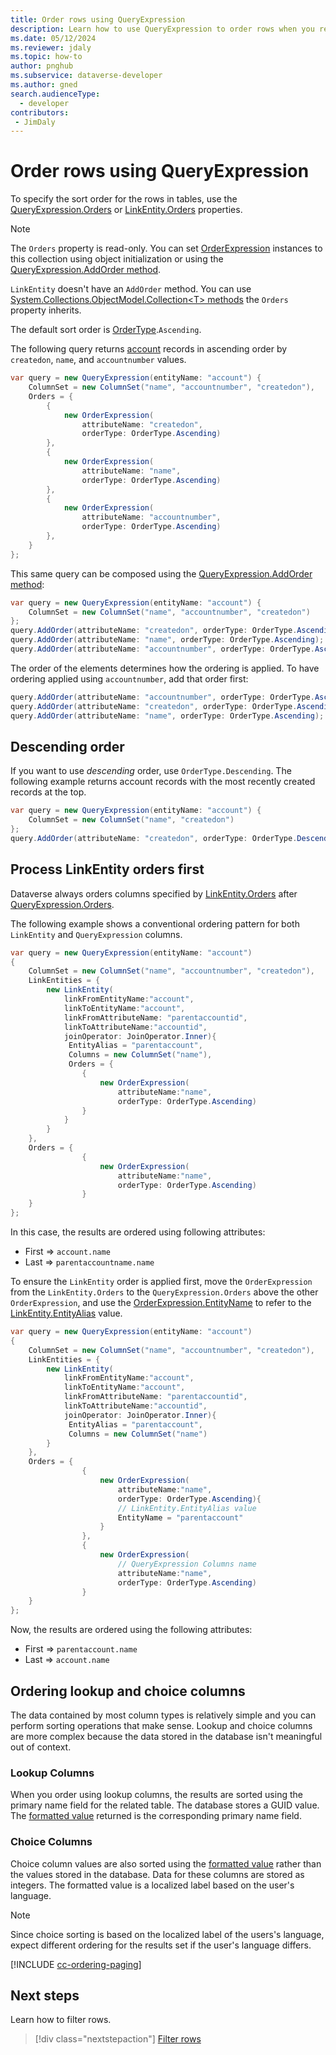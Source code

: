 ```yaml
---
title: Order rows using QueryExpression
description: Learn how to use QueryExpression to order rows when you retrieve data from Microsoft Dataverse.
ms.date: 05/12/2024
ms.reviewer: jdaly
ms.topic: how-to
author: pnghub
ms.subservice: dataverse-developer
ms.author: gned
search.audienceType: 
  - developer
contributors:
 - JimDaly
---
```

# Order rows using QueryExpression

To specify the sort order for the rows in tables, use the [QueryExpression.Orders](/dotnet/api/microsoft.xrm.sdk.query.queryexpression.orders) or [LinkEntity.Orders](/dotnet/api/microsoft.xrm.sdk.query.linkentity.orders) properties.

> [!NOTE]
> The `Orders` property is read-only. You can set [OrderExpression](/dotnet/api/microsoft.xrm.sdk.query.orderexpression) instances to this collection using object initialization or using the [QueryExpression.AddOrder method](/dotnet/api/microsoft.xrm.sdk.query.queryexpression.addorder). 
>
> `LinkEntity` doesn't have an `AddOrder` method. You can use [System.Collections.ObjectModel.Collection&lt;T&gt; methods](/dotnet/api/system.collections.objectmodel.collection-1#methods) the `Orders` property inherits.

The default sort order is [OrderType](/dotnet/api/microsoft.xrm.sdk.query.ordertype).`Ascending`.

The following query returns [account](../../reference/entities/account.md) records in ascending order by `createdon`, `name`, and `accountnumber` values.

```csharp
var query = new QueryExpression(entityName: "account") { 
    ColumnSet = new ColumnSet("name", "accountnumber", "createdon"),
    Orders = {
        { 
            new OrderExpression(
                attributeName: "createdon", 
                orderType: OrderType.Ascending) 
        },
        {
            new OrderExpression(
                attributeName: "name",
                orderType: OrderType.Ascending)
        },
        {
            new OrderExpression(
                attributeName: "accountnumber",
                orderType: OrderType.Ascending)
        },
    }
};
```

This same query can be composed using the [QueryExpression.AddOrder method](/dotnet/api/microsoft.xrm.sdk.query.queryexpression.addorder):

```csharp
var query = new QueryExpression(entityName: "account") { 
    ColumnSet = new ColumnSet("name", "accountnumber", "createdon")
};
query.AddOrder(attributeName: "createdon", orderType: OrderType.Ascending);
query.AddOrder(attributeName: "name", orderType: OrderType.Ascending);
query.AddOrder(attributeName: "accountnumber", orderType: OrderType.Ascending);
```


The order of the elements determines how the ordering is applied. To have ordering applied using `accountnumber`, add that order first:

```csharp
query.AddOrder(attributeName: "accountnumber", orderType: OrderType.Ascending);
query.AddOrder(attributeName: "createdon", orderType: OrderType.Ascending);
query.AddOrder(attributeName: "name", orderType: OrderType.Ascending);
```


## Descending order

If you want to use *descending* order, use `OrderType.Descending`. The following example returns account records with the most recently created records at the top.

```csharp
var query = new QueryExpression(entityName: "account") { 
    ColumnSet = new ColumnSet("name", "createdon")
};
query.AddOrder(attributeName: "createdon", orderType: OrderType.Descending);
```

## Process LinkEntity orders first

Dataverse always orders columns specified by [LinkEntity.Orders](/dotnet/api/microsoft.xrm.sdk.query.linkentity.orders) after [QueryExpression.Orders](/dotnet/api/microsoft.xrm.sdk.query.queryexpression.orders).

The following example shows a conventional ordering pattern for both `LinkEntity` and `QueryExpression` columns.

```csharp
var query = new QueryExpression(entityName: "account")
{
    ColumnSet = new ColumnSet("name", "accountnumber", "createdon"),
    LinkEntities = {
        new LinkEntity(
            linkFromEntityName:"account",
            linkToEntityName:"account",
            linkFromAttributeName: "parentaccountid",
            linkToAttributeName:"accountid",
            joinOperator: JoinOperator.Inner){
             EntityAlias = "parentaccount",
             Columns = new ColumnSet("name"),
             Orders = {
                {
                    new OrderExpression(
                        attributeName:"name",
                        orderType: OrderType.Ascending)
                }
            }
        }
    },
    Orders = {
                {
                    new OrderExpression(
                        attributeName:"name",
                        orderType: OrderType.Ascending)
                }
    }
};
```

In this case, the results are ordered using following attributes:

- First => `account.name`
- Last => `parentaccountname.name`


To ensure the `LinkEntity` order is applied first, move the `OrderExpression` from the `LinkEntity.Orders` to the `QueryExpression.Orders` above the other `OrderExpression`, and use the [OrderExpression.EntityName](/dotnet/api/microsoft.xrm.sdk.query.orderexpression.entityname) to refer to the [LinkEntity.EntityAlias](/dotnet/api/microsoft.xrm.sdk.query.linkentity.entityalias) value.


```csharp
var query = new QueryExpression(entityName: "account")
{
    ColumnSet = new ColumnSet("name", "accountnumber", "createdon"),
    LinkEntities = {
        new LinkEntity(
            linkFromEntityName:"account",
            linkToEntityName:"account",
            linkFromAttributeName: "parentaccountid",
            linkToAttributeName:"accountid",
            joinOperator: JoinOperator.Inner){
             EntityAlias = "parentaccount",
             Columns = new ColumnSet("name")
        }
    },
    Orders = {
                {
                    new OrderExpression(
                        attributeName:"name",
                        orderType: OrderType.Ascending){
                        // LinkEntity.EntityAlias value
                        EntityName = "parentaccount"
                    }
                },
                {
                    new OrderExpression(
                        // QueryExpression Columns name
                        attributeName:"name",
                        orderType: OrderType.Ascending)
                }
    }
};
```

Now, the results are ordered using the following attributes:

- First => `parentaccount.name`
- Last => `account.name`

## Ordering lookup and choice columns

The data contained by most column types is relatively simple and you can perform sorting operations that make sense. Lookup and choice columns are more complex because the data stored in the database isn't meaningful out of context.

### Lookup Columns

When you order using lookup columns, the results are sorted using the primary name field for the related table. The database stores a GUID value. The [formatted value](../entity-operations-query-data.md#formatted-values-are-returned-for-some-columns) returned is the corresponding primary name field.

### Choice Columns

Choice column values are also sorted using the [formatted value](../entity-operations-query-data.md#formatted-values-are-returned-for-some-columns) rather than the values stored in the database. Data for these columns are stored as integers. The formatted value is a localized label based on the user's language.

> [!NOTE]
> Since choice sorting is based on the localized label of the users's language, expect different ordering for the results set if the user's language differs.

<!-- ## Ordering and paging -->
[!INCLUDE [cc-ordering-paging](../../includes/cc-ordering-paging.md)]

## Next steps

Learn how to filter rows.

> [!div class="nextstepaction"]
> [Filter rows](filter-rows.md)
